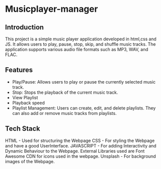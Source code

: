 # Musicplayer-manager

## Introduction
This project is a simple music player application developed in html,css and JS. It allows users to play, pause, stop, skip, and shuffle music tracks. The application supports various audio file formats such as MP3, WAV, and FLAC. 

## Features
- Play/Pause: Allows users to play or pause the currently selected music track.
- Stop: Stops the playback of the current music track.
- View Playlist
- Playback speed
- Playlist Management: Users can create, edit, and delete playlists. They can also add or remove music tracks from playlists.

## Tech Stack
   HTML - Used for structuring the Webpage
   CSS - For styling the Webpage and have a good UserInterface.
   JAVASCRIPT - For adding Interactivity and Dynamic Behaviour to the Webpage.
   External Libraries used are Font Awesome CDN for icons used in the webpage.
   Unsplash - For background images of the Webpage.

